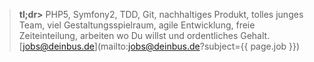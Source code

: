> **tl;dr>** PHP5, Symfony2, TDD, Git, nachhaltiges Produkt, tolles junges Team, viel Gestaltungsspielraum, agile Entwicklung, freie Zeiteinteilung, arbeiten wo Du willst und ordentliches Gehalt. [jobs@deinbus.de](mailto:jobs@deinbus.de?subject={{ page.job }})
